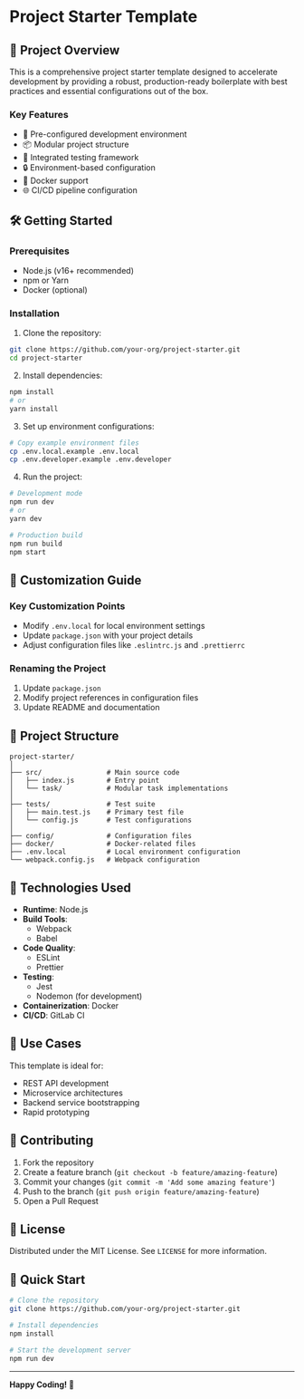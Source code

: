 # Project Starter Template

## 🚀 Project Overview

This is a comprehensive project starter template designed to accelerate development by providing a robust, production-ready boilerplate with best practices and essential configurations out of the box. 

### Key Features
- 🔧 Pre-configured development environment
- 📦 Modular project structure
- 🧪 Integrated testing framework
- 🔒 Environment-based configuration
- 🐳 Docker support
- 🌐 CI/CD pipeline configuration

## 🛠 Getting Started

### Prerequisites
- Node.js (v16+ recommended)
- npm or Yarn
- Docker (optional)

### Installation

1. Clone the repository:
```bash
git clone https://github.com/your-org/project-starter.git
cd project-starter
```

2. Install dependencies:
```bash
npm install
# or
yarn install
```

3. Set up environment configurations:
```bash
# Copy example environment files
cp .env.local.example .env.local
cp .env.developer.example .env.developer
```

4. Run the project:
```bash
# Development mode
npm run dev
# or
yarn dev

# Production build
npm run build
npm start
```

## 🔧 Customization Guide

### Key Customization Points
- Modify `.env.local` for local environment settings
- Update `package.json` with your project details
- Adjust configuration files like `.eslintrc.js` and `.prettierrc`

### Renaming the Project
1. Update `package.json`
2. Modify project references in configuration files
3. Update README and documentation

## 📂 Project Structure

```
project-starter/
│
├── src/                # Main source code
│   ├── index.js        # Entry point
│   └── task/           # Modular task implementations
│
├── tests/              # Test suite
│   ├── main.test.js    # Primary test file
│   └── config.js       # Test configurations
│
├── config/             # Configuration files
├── docker/             # Docker-related files
├── .env.local          # Local environment configuration
└── webpack.config.js   # Webpack configuration
```

## 🧩 Technologies Used

- **Runtime**: Node.js
- **Build Tools**: 
  - Webpack
  - Babel
- **Code Quality**:
  - ESLint
  - Prettier
- **Testing**:
  - Jest
  - Nodemon (for development)
- **Containerization**: Docker
- **CI/CD**: GitLab CI

## 🚢 Use Cases

This template is ideal for:
- REST API development
- Microservice architectures
- Backend service bootstrapping
- Rapid prototyping

## 🤝 Contributing

1. Fork the repository
2. Create a feature branch (`git checkout -b feature/amazing-feature`)
3. Commit your changes (`git commit -m 'Add some amazing feature'`)
4. Push to the branch (`git push origin feature/amazing-feature`)
5. Open a Pull Request

## 📄 License

Distributed under the MIT License. See `LICENSE` for more information.

## 🎉 Quick Start

```bash
# Clone the repository
git clone https://github.com/your-org/project-starter.git

# Install dependencies
npm install

# Start the development server
npm run dev
```

---

**Happy Coding! 🚀**
